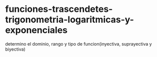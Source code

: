 # funciones-trascendetes-trigonometria-logaritmicas-y-exponenciales
determino el dominio, rango y tipo de funcion(inyectiva, suprayectiva y biyectiva)
